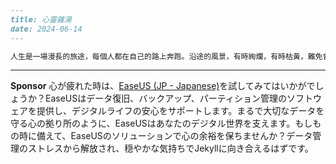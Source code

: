 ```markdown
---
title: 心靈雞湯
date: 2024-06-14
---

人生是一場漫長的旅途，每個人都在自己的路上奔跑。沿途的風景，有時絢爛，有時枯黃，難免會遇到低谷，也常常感受到迷茫。但你要相信，每一段寂寞的黑夜，都在悄悄醞釀著下一個黎明。不必急於和別人比較，也不需要否定自己的努力，只要心中還有夢，只要你還願意前行，那些看似微不足道的積累，終將成為成功的基石。遇到困難，接受它、擁抱它，因為所有痛苦終會沉澱成溫柔的力量。你所付出的，時間都會記得；你所期待的，生命都會回應。現在的苦，會讓未來的甜變得更加動人。不要害怕失敗，也不要畏懼孤獨，這條路上，你就是自己的英雄。給自己一個擁抱，相信自己值得擁有最好的，相信你正在奔向屬於自己的光。陽光總在風雨後，請堅信：你比想像中的更加堅強，更加閃耀！
```



---

**Sponsor**
心が疲れた時は、[EaseUS (JP - Japanese)](https://pollinations.ai/redirect-nexad/ug6Ojygm?user_id=25263117)を試してみてはいかがでしょうか？EaseUSはデータ復旧、バックアップ、パーティション管理のソフトウェアを提供し、デジタルライフの安心をサポートします。まるで大切なデータを守る心の拠り所のように、EaseUSはあなたのデジタル世界を支えます。もしもの時に備えて、EaseUSのソリューションで心の余裕を保ちませんか？データ管理のストレスから解放され、穏やかな気持ちでJekyllに向き合えるはずです。